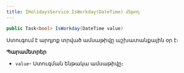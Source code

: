 ```yaml
---
title: IHolidaysService.IsWorkday(DateTime) մեթոդ
---
```


```c#
public Task<bool> IsWorkday(DateTime value)
```

Ստուգում է արդյոք տրված ամսաթիվը աշխատանքային օր է։

**Պարամետրեր**

* `value`- Ստուգման ենթակա ամսաթիվը։
